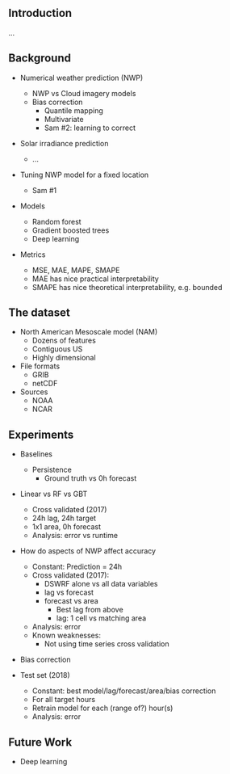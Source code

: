 ## Introduction
...


## Background
- Numerical weather prediction (NWP)
	- NWP vs Cloud imagery models
	- Bias correction
		- Quantile mapping
		- Multivariate
		- Sam #2: learning to correct

- Solar irradiance prediction
	- ...

- Tuning NWP model for a fixed location
	- Sam #1

- Models
	- Random forest
	- Gradient boosted trees
	- Deep learning

- Metrics
	- MSE, MAE, MAPE, SMAPE
	- MAE has nice practical interpretability
	- SMAPE has nice theoretical interpretability, e.g. bounded


## The dataset
- North American Mesoscale model (NAM)
	- Dozens of features
	- Contiguous US
	- Highly dimensional
- File formats
	- GRIB
	- netCDF
- Sources
	- NOAA
	- NCAR


## Experiments
- Baselines
	- Persistence
		- Ground truth vs 0h forecast

- Linear vs RF vs GBT
	- Cross validated (2017)
	- 24h lag, 24h target
	- 1x1 area, 0h forecast
	- Analysis: error vs runtime

- How do aspects of NWP affect accuracy
	- Constant: Prediction = 24h
	- Cross validated (2017):
		- DSWRF alone vs all data variables
		- lag vs forecast
		- forecast vs area
			- Best lag from above
			- lag: 1 cell vs matching area
	- Analysis: error
	- Known weaknesses:
		- Not using time series cross validation

- Bias correction

- Test set (2018)
	- Constant: best model/lag/forecast/area/bias correction
	- For all target hours
	- Retrain model for each (range of?) hour(s)
	- Analysis: error


## Future Work
- Deep learning
